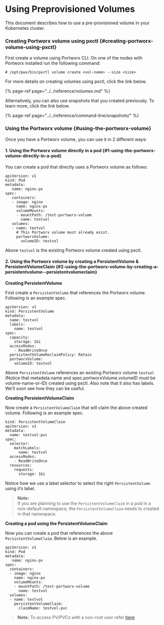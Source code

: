 # Using Preprovisioned Volumes

This document describes how to use a pre-provisioned volume in your Kubernetes cluster.

### Creating Portworx volume using pxctl {#creating-portworx-volume-using-pxctl}

First create a volume using Portworx CLI. On one of the nodes with Portworx installed run the following command:

```text
# /opt/pwx/bin/pxctl volume create <vol-name> --size <size>
```

For more details on creating volumes using pxctl, click the link below.

{% page-ref page="../../reference/volumes.md" %}

Alternatively, you can also use snapshots that you created previously. To learn more, click the link below.

{% page-ref page="../../reference/command-line/snapshots/" %}

### Using the Portworx volume {#using-the-portworx-volume}

Once you have a Portworx volume, you can use it in 2 different ways:

#### 1. Using the Portworx volume directly in a pod {#1-using-the-portworx-volume-directly-in-a-pod}

You can create a pod that directly uses a Portworx volume as follows:

```text
apiVersion: v1
kind: Pod
metadata:
   name: nginx-px
spec:
   containers:
   - image: nginx
     name: nginx-px
     volumeMounts:
     - mountPath: /test-portworx-volume
       name: testvol
   volumes:
   - name: testvol
     # This Portworx volume must already exist.
     portworxVolume:
       volumeID: testvol
```

Above `testvol` is the existing Portworx volume created using pxctl.

#### 2. Using the Portworx volume by creating a PersistentVolume & PersistentVolumeClaim {#2-using-the-portworx-volume-by-creating-a-persistentvolume--persistentvolumeclaim}

**Creating PersistentVolume**

First create a `PersistentVolume` that references the Portworx volume. Following is an example spec.

```text
apiVersion: v1
kind: PersistentVolume
metadata:
  name: testvol
  labels:
    name: testvol
spec:
  capacity:
    storage: 1Gi
  accessModes:
    - ReadWriteOnce
  persistentVolumeReclaimPolicy: Retain
  portworxVolume:
    volumeID: testvol
```

Above `PersistentVolume` references an existing Portworx volume `testvol` \(Notice that metadata.name and spec.portworxVolume.volumeID must be volume-name-or-ID\) created using pxctl. Also note that it also has labels. We’ll soon see how they can be useful.

**Creating PersistentVolumeClaim**

Now create a `PersistentVolumeClaim` that will claim the above created volume. Following is an example spec.

```text
kind: PersistentVolumeClaim
apiVersion: v1
metadata:
  name: testvol-pvc
spec:
  selector:
    matchLabels:
      name: testvol
  accessModes:
    - ReadWriteOnce
  resources:
    requests:
      storage: 1Gi
```

Notice how we use a label selector to select the right `PersistentVolume` using it’s label.

> **Note:**  
>  If you are planning to use the `PersistentVolumeClaim` in a pod in a non-default namespace, the `PersistentVolumeClaim` needs to created in that namespace.

**Creating a pod using the PersistentVolumeClaim**

Now you can create a pod that references the above `PersistentVolumeClaim`. Below is an example.

```text
apiVersion: v1
kind: Pod
metadata:
   name: nginx-px
spec:
  containers:
  - image: nginx
    name: nginx-px
    volumeMounts:
    - mountPath: /test-portworx-volume
      name: testvol
  volumes:
  - name: testvol
    persistentVolumeClaim:
      claimName: testvol-pvc
```

> **Note:** To access PV/PVCs with a non-root user refer [here](https://docs.portworx.com/scheduler/kubernetes/non-root.html)

